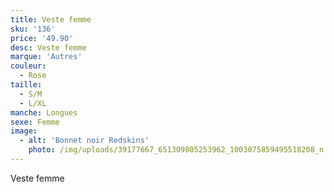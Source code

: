 ```yaml
---
title: Veste femme
sku: '136'
price: '49.90'
desc: Veste femme
marque: 'Autres'
couleur:
  - Rose
taille:
  - S/M
  - L/XL
manche: Longues
sexe: Femme
image:
  - alt: 'Bonnet noir Redskins'
    photo: /img/uploads/39177667_651309805253962_1003075859495518208_n.jpg
---
```

Veste femme

